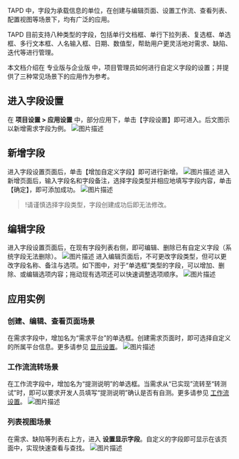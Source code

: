 TAPD 中，字段为承载信息的单位，在创建与编辑页面、设置工作流、查看列表、配置视图等场景下，均有广泛的应用。

TAPD 目前支持八种类型的字段，包括单行文档框、单行下拉列表、复选框、单选框、多行文本框、人名输入框、日期、数值型，帮助用户更灵活地对需求、缺陷、迭代等进行管理。

本文档介绍在 专业版与企业版 中，项目管理员如何进行自定义字段的设置；并提供了三种常见场景下的应用作为参考。

 

## 进入字段设置

在 **项目设置 > 应用设置** 中，部分应用下，单击【字段设置】即可进入。后文图示以新增需求字段为例。
![图片描述](https://main.qcloudimg.com/raw/24ff98abfe4d335339f90c07ca9c1eef.png)

 

## 新增字段

进入字段设置页面后，单击【增加自定义字段】即可进行新增。
![图片描述](https://main.qcloudimg.com/raw/840b757a953e5ee359e12818649fd80c.png)
进入新增页面后，输入字段名和字段备注，选择字段类型并相应地填写字段内容，单击【确定】，即可添加成功。
![图片描述](https://main.qcloudimg.com/raw/ea85ee303832636effcc92bb813490b2.png)

> !请谨慎选择字段类型，字段创建成功后即无法修改。

 

## 编辑字段

进入字段设置页面后，在现有字段列表右侧，即可编辑、删除已有自定义字段（系统字段无法删除）。
![图片描述](https://main.qcloudimg.com/raw/ec5282f21c9586a06dc3ee885045ba96.png)
进入编辑页面后，不可更改字段类型，但可以更改字段名称、备注与选项。如下图中，对于“单选框”类型的字段，可以增加、删除、或编辑选项内容；拖动现有选项还可以快速调整选项顺序。
![图片描述](https://main.qcloudimg.com/raw/35b6edc920f462419c4ebad721c5cb37.png)

 

## 应用实例

### 创建、编辑、查看页面场景

在需求字段中，增加名为“需求平台”的单选框。创建需求页面时，即可选择自定义的所属平台信息。更多请参见 [显示设置](https://cloud.tencent.com/document/product/624/44312)。
![图片描述](https://main.qcloudimg.com/raw/45612fbe196762835b237cf5433e3c19.png)

 

### 工作流流转场景

在工作流字段中，增加名为“提测说明”的单选框。当需求从“已实现”流转至“转测试”时，即可以要求开发人员填写“提测说明”确认是否有自测。更多请参见 [工作流设置](https://cloud.tencent.com/document/product/624/44313)。
![图片描述](https://main.qcloudimg.com/raw/774d8a792b33d8d4090a81e3858a8c86.png)

 

### 列表视图场景

在需求、缺陷等列表右上方，进入 **设置显示字段**。自定义的字段即可显示在该页面中，实现快速查看与查找。
![图片描述](https://main.qcloudimg.com/raw/7e2c57b9c4775b6b93bd5d1d3beac0bc.png)
